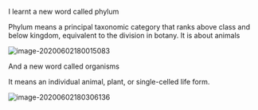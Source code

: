 I learnt a new word called phylum



Phylum means a principal taxonomic category that ranks above class and below kingdom, equivalent to the division in botany. It is about animals

![image-20200602180015083](E:\github\ninagu2010.github.io\images\image-20200602180015083.png)



And a new word called organisms 



It means an individual animal, plant, or single-celled life form.

![image-20200602180306136](E:\github\ninagu2010.github.io\images\image-20200602180306136.png)
